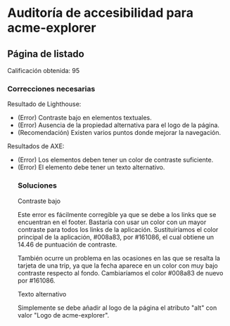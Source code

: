 # Auditoría de accesibilidad para acme-explorer

## Página de listado

Calificación obtenida: 95

### Correcciones necesarias

Resultado de Lighthouse:

- (Error) Contraste bajo en elementos textuales.
- (Error) Ausencia de la propiedad alternativa para el logo de la página.
- (Recomendación) Existen varios puntos donde mejorar la navegación.

Resultados de AXE:

- (Error) Los elementos deben tener un color de contraste suficiente.
- (Error) El elemento <object> debe tener un texto alternativo.

### Soluciones

Contraste bajo

Este error es fácilmente corregible ya que se debe a los links que se encuentran en el footer. Bastaría con usar un color con un mayor contraste para todos los links de la aplicación. Sustituiríamos el color principal de la aplicación, #008a83, por #161086, el cual obtiene un 14.46 de puntuación de contraste.

También ocurre un problema en las ocasiones en las que se resalta la tarjeta de una trip, ya que la fecha aparece en un color con muy bajo contraste respecto al fondo. Cambiaríamos el color #008a83 de nuevo por #161086.

Texto alternativo

Simplemente se debe añadir al logo de la página el atributo "alt" con valor "Logo de acme-explorer".
